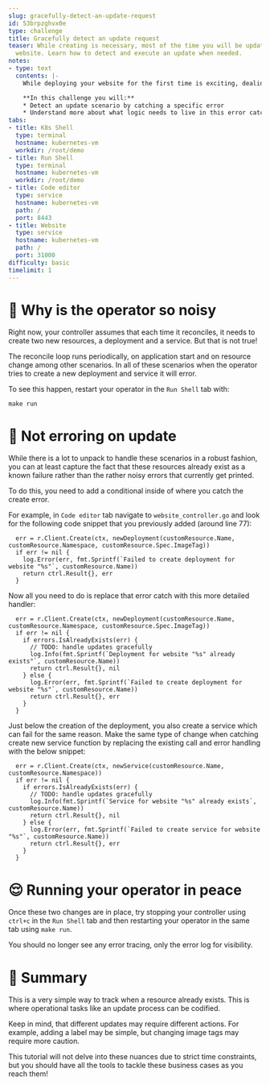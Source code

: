 ```yaml
---
slug: gracefully-detect-an-update-request
id: 53brpzghvx0e
type: challenge
title: Gracefully detect an update request
teaser: While creating is necessary, most of the time you will be updating an existing
  website. Learn how to detect and execute an update when needed.
notes:
- type: text
  contents: |-
    While deploying your website for the first time is exciting, dealing with maintenance or feature improvements is far more common. But right now you get an error any time your operator reconciles after creation since it can not re-create using the same command.

    **In this challenge you will:**
    * Detect an update scenario by catching a specific error
    * Understand more about what logic needs to live in this error catch
tabs:
- title: K8s Shell
  type: terminal
  hostname: kubernetes-vm
  workdir: /root/demo
- title: Run Shell
  type: terminal
  hostname: kubernetes-vm
  workdir: /root/demo
- title: Code editor
  type: service
  hostname: kubernetes-vm
  path: /
  port: 8443
- title: Website
  type: service
  hostname: kubernetes-vm
  path: /
  port: 31000
difficulty: basic
timelimit: 1
---
```


🙉 Why is the operator so noisy
==============

Right now, your controller assumes that each time it reconciles, it needs to create two new resources, a deployment and a service. But that is not true!

The reconcile loop runs periodically, on application start and on resource change among other scenarios. In all of these scenarios when the operator tries to create a new deployment and service it will error.

To see this happen, restart your operator in the `Run Shell` tab with:

```
make run
```

🤫 Not erroring on update
==============

While there is a lot to unpack to handle these scenarios in a robust fashion, you can at least capture the fact that these resources already exist as a known failure rather than the rather noisy errors that currently get printed.

To do this, you need to add a conditional inside of where you catch the create error.

For example, in `Code editor` tab navigate to `website_controller.go` and look for the following code snippet that you previously added (around line 77):

```
  err = r.Client.Create(ctx, newDeployment(customResource.Name, customResource.Namespace, customResource.Spec.ImageTag))
  if err != nil {
    log.Error(err, fmt.Sprintf(`Failed to create deployment for website "%s"`, customResource.Name))
    return ctrl.Result{}, err
  }
```

Now all you need to do is replace that error catch with this more detailed handler:
```
  err = r.Client.Create(ctx, newDeployment(customResource.Name, customResource.Namespace, customResource.Spec.ImageTag))
  if err != nil {
    if errors.IsAlreadyExists(err) {
      // TODO: handle updates gracefully
      log.Info(fmt.Sprintf(`Deployment for website "%s" already exists"`, customResource.Name))
      return ctrl.Result{}, nil
    } else {
      log.Error(err, fmt.Sprintf(`Failed to create deployment for website "%s"`, customResource.Name))
      return ctrl.Result{}, err
    }
  }
```

Just below the creation of the deployment, you also create a service which can fail for the same reason. Make the same type of change when catching create new service function by replacing the existing call and error handling with the below snippet:

```
  err = r.Client.Create(ctx, newService(customResource.Name, customResource.Namespace))
  if err != nil {
    if errors.IsAlreadyExists(err) {
      // TODO: handle updates gracefully
      log.Info(fmt.Sprintf(`Service for website "%s" already exists`, customResource.Name))
      return ctrl.Result{}, nil
    } else {
      log.Error(err, fmt.Sprintf(`Failed to create service for website "%s"`, customResource.Name))
      return ctrl.Result{}, err
    }
  }
```

😌 Running your operator in peace
==============

Once these two changes are in place, try stopping your controller using `ctrl+c` in the `Run Shell` tab and then restarting your operator in the same tab using `make run`.

You should no longer see any error tracing, only the error log for visibility.


📕 Summary
==============

This is a very simple way to track when a resource already exists. This is where operational tasks like an update process can be codified.

Keep in mind, that different updates may require different actions. For example, adding a label may be simple, but changing image tags may require more caution.

This tutorial will not delve into these nuances due to strict time constraints, but you should have all the tools to tackle these business cases as you reach them!
